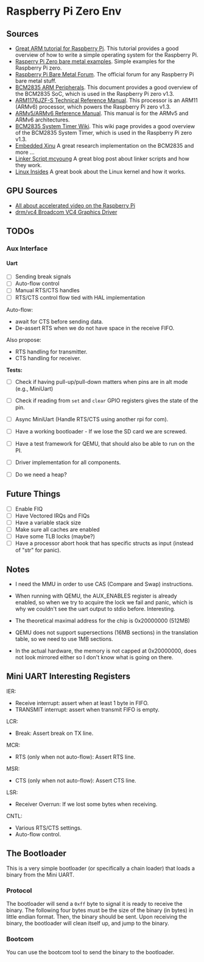 # Raspberry Pi Zero Env

## Sources
- [Great ARM tutorial for Raspberry Pi](https://github.com/BrianSidebotham/arm-tutorial-rpi). This
    tutorial provides a good overview of how to write a simple operating system for the Raspberry Pi.
- [Rasperry Pi Zero bare metal examples](https://github.com/dwelch67/raspberrypi-zero). Simple examples for
    the Raspberry Pi zero.
- [Raspberry Pi Bare Metal Forum](https://forums.raspberrypi.com/viewtopic.php?t=72260). The official forum
    for any Raspberry Pi bare metal stuff.
- [BCM2835 ARM Peripherals](https://www.raspberrypi.org/app/uploads/2012/02/BCM2835-ARM-Peripherals.pdf). This
    document provides a good overview of the BCM2835 SoC, which is used in the Raspberry Pi zero v1.3.
- [ARM1176JZF-S Technical Reference Manual](https://developer.arm.com/documentation/ddi0301/h). This processor
    is an ARM11 (ARMv6) processor, which powers the Raspberry Pi zero v1.3.
- [ARMv5/ARMv6 Reference Manual](ARMv5-ARM.pdf). This manual is for the ARMv5 and ARMv6 architectures.
- [BCM2835 System Timer Wiki](https://xinu.cs.mu.edu/index.php/BCM2835_System_Timer). This wiki page
    provides a good overview of the BCM2835 System Timer, which is used in the Raspberry Pi zero v1.3.
- [Embedded Xinu](https://embedded-xinu.readthedocs.io/en/latest/Introduction.html) A great research implementation
    on the BCM2835 and more ...
- [Linker Script mcyoung](https://mcyoung.xyz/2021/06/01/linker-script/) A great blog post about linker scripts
    and how they work.
- [Linux Insides](https://0xax.gitbooks.io/linux-insides/content/index.html) A great book about the Linux kernel
    and how it works.

## GPU Sources
- [All about accelerated video on the Raspberry Pi](https://forums.raspberrypi.com/viewtopic.php?t=317511)
- [drm/vc4 Broadcom VC4 Graphics Driver](https://www.kernel.org/doc/html/latest/gpu/vc4.html)

## TODOs
### Aux Interface
#### Uart
- [ ] Sending break signals
- [ ] Auto-flow control
- [ ] Manual RTS/CTS handles
- [ ] RTS/CTS control flow tied with HAL implementation

Auto-flow:
- await for CTS before sending data.
- De-assert RTS when we do not have space in the receive FIFO.

Also propose:
- RTS handling for transmitter.
- CTS handling for receiver.

__Tests:__
- [ ] Check if having pull-up/pull-down matters when pins are in alt mode (e.g., MiniUart)
- [ ] Check if reading from `set` and `clear` GPIO registers gives the state of the pin.

- [ ] Async MiniUart (Handle RTS/CTS using another rpi for com).
- [ ] Have a working bootloader - If we lose the SD card we are screwed.
- [ ] Have a test framework for QEMU, that should also be able to run on the PI.
- [ ] Driver implementation for all components.
- [ ] Do we need a heap?

## Future Things
- [ ] Enable FIQ
- [ ] Have Vectored IRQs and FIQs
- [ ] Have a variable stack size
- [ ] Make sure all caches are enabled
- [ ] Have some TLB locks (maybe?)
- [ ] Have a processor abort hook that has specific structs as input (instead of "str" for panic).

## Notes
- I need the MMU in order to use CAS (Compare and Swap) instructions.
- When running with QEMU, the AUX_ENABLES register is already enabled, so when we try to acquire the lock
    we fail and panic, which is why we couldn't see the uart output to stdio before. Interesting.
- The theoretical maximal address for the chip is 0x20000000 (512MB)
- QEMU does not support supersections (16MB sections) in the translation table, so we need to use 1MB sections.

- In the actual hardware, the memory is not capped at 0x20000000, does not look mirrored either so I don't know what
    is going on there.

## Mini UART Interesting Registers
IER:
- Receive interrupt: assert when at least 1 byte in FIFO.
- TRANSMIT interrupt: assert when transmit FIFO is empty.

LCR:
- Break: Assert break on TX line.

MCR:
- RTS (only when not auto-flow): Assert RTS line.

MSR:
- CTS (only when not auto-flow): Assert CTS line.

LSR:
- Receiver Overrun: If we lost some bytes when receiving.

CNTL:
- Various RTS/CTS settings.
- Auto-flow control.

## The Bootloader

This is a very simple bootloader (or specifically a chain loader) that loads a binary from the Mini UART.

### Protocol

The bootloader will send a `0xff` byte to signal it is ready to receive the binary. The following four bytes
must be the size of the binary (in bytes) in little endian format. Then, the binary should be sent.
Upon receiving the binary, the bootloader will clean itself up, and jump to the binary.

### Bootcom

You can use the bootcom tool to send the binary to the bootloader.

